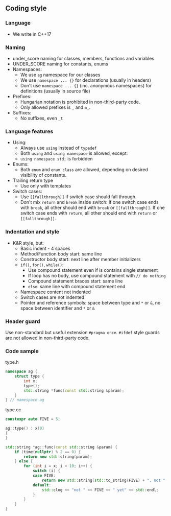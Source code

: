 ## Coding style

### Language
- We write in C++17

### Naming
- under_score naming for classes, members, functions and variables
- UNDER_SCORE naming for constants, enums
- Namespaces:
    - We use `ag` namespace for our classes
    - We use `namespace ... {}` for declarations (usually in headers)
    - Don't use `namespace ... {}` (inc. anonymous namespaces) for definitions (usually in source file)
- Prefixes: 
    - Hungarian notation is prohibited in non-third-party code. 
    - Only allowed prefixes is `_` and `m_`. 
- Suffixes: 
    - No suffixes, even `_t`

### Language features
- Using:
    - Always use `using` instead of `typedef`
    - Both `using` and `using namespace` is allowed, except:
    - `using namespace std;` is forbidden 
- Enums:
    - Both `enum` and `enum class` are allowed, depending on desired visibility of constants.
- Trailing return type
    - Use only with templates
- Switch cases:
    - Use `[[fallthrough]]` if switch case should fall through.
    - Don't mix `return` and `break` inside switch: 
      If one switch case ends with `break`, all other should end with `break` or `[[fallthrough]]`.
      If one switch case ends with `return`, all other should end with `return` or `[[fallthrough]]`.
     
### Indentation and style
- K&R style, but:
    - Basic indent - 4 spaces
    - Method/Function body start: same line
    - Constructor body start: next line after member initializers
    - `if()`, `for()`, `while()`:
        - Use compound statement even if is contains single statement
        - If loop has no body, use compound statement with `// do nothing`
        - Compound statement braces start: same line
        - `else`: same line with compound statement end
    - Namespace content not indented
    - Switch cases are not indented
    - Pointer and reference symbols: space between type and `*` or `&`, 
      no space between identifier and `*` or `&`

### Header guard
Use non-standard but useful extension `#pragma once`. 
`#ifdef` style guards are not allowed in non-third-party code.
    
### Code sample
type.h
```c++
namespace ag {
    struct type {
        int x;
        type();
        std::string *func(const std::string &param);
    }
} // namespace ag
```
type.cc
```c++
constexpr auto FIVE = 5;

ag::type() : x(0)
{
}

std::string *ag::func(const std::string &param) {
    if (time(nullptr) % 2 == 0) {
        return new std::string(param);
    } else {
        for (int i = x; i < 10; i++) {
            switch (i) {
            case FIVE:
                return new std::string(std::to_string(FIVE) + ", not " + param);
            default:
                std::clog << "not " << FIVE << " yet" << std::endl;
            }
        }
    }
}
```
